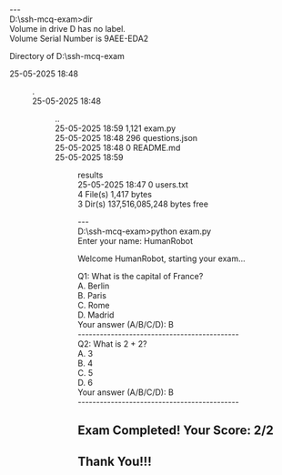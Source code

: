

---<br>
D:\ssh-mcq-exam>dir<br>
 Volume in drive D has no label.<br>
 Volume Serial Number is 9AEE-EDA2<br>

 Directory of D:\ssh-mcq-exam<br>

25-05-2025  18:48    <DIR>          .<br>
25-05-2025  18:48    <DIR>          ..<br>
25-05-2025  18:59             1,121 exam.py<br>
25-05-2025  18:48               296 questions.json<br>
25-05-2025  18:48                 0 README.md<br>
25-05-2025  18:59    <DIR>          results<br>
25-05-2025  18:47                 0 users.txt<br>
               4 File(s)          1,417 bytes<br>
               3 Dir(s)  137,516,085,248 bytes free<br>

---<br>
D:\ssh-mcq-exam>python exam.py<br>
Enter your name: HumanRobot<br>

Welcome HumanRobot, starting your exam...<br>

Q1: What is the capital of France?<br>
A. Berlin<br>
B. Paris<br>
C. Rome<br>
D. Madrid<br>
Your answer (A/B/C/D): B<br>
--------------------------------------------<br>
Q2: What is 2 + 2?<br>
A. 3<br>
B. 4<br>
C. 5<br>
D. 6<br>
Your answer (A/B/C/D): B<br>
--------------------------------------------<br>

Exam Completed! Your Score: 2/2
--------------------------------------------
Thank You!!!
---